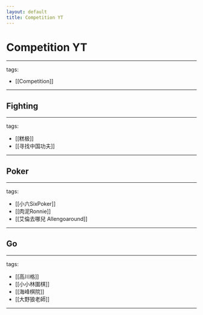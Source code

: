 ```yaml
---
layout: default
title: Competition YT
---
```


# Competition YT

---
tags:
  - [[Competition]]
  
---

## Fighting
---
tags:
  - [[糕极]]
  - [[寻找中国功夫]]
  
---

## Poker
---
tags:
  - [[小六SixPoker]]
  - [[肉泥Ronnie]]
  - [[艾倫去哪兒 Allengoaround]]
  
---

## Go
---
tags:
  - [[高川格]]
  - [[小小林圍棋]]
  - [[海峰棋院]]
  - [[大野狼老師]]
  
---

